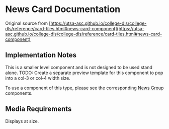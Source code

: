 # News Card Documentation

Original source from [https://utsa-asc.github.io/college-dls/college-dls/reference/card-tiles.html#news-card-component](https://utsa-asc.github.io/college-dls/college-dls/reference/card-tiles.html#news-card-component)

## Implementation Notes

This is a smaller level component and is not designed to be used stand alone.  TODO: Create a separate preview template for this component to pop into a col-3 or col-4 width size.

To use a component of this type, please see the corresponding [News Group](news-group) components.

## Media Requirements

Displays at size.